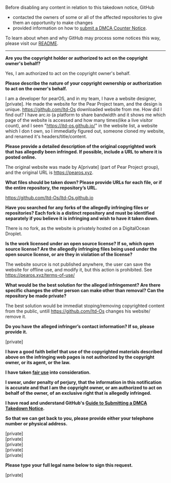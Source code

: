 Before disabling any content in relation to this takedown notice, GitHub
- contacted the owners of some or all of the affected repositories to give them an opportunity to make changes
- provided information on how to [submit a DMCA Counter Notice](https://docs.github.com/en/articles/guide-to-submitting-a-dmca-counter-notice).

To learn about when and why GitHub may process some notices this way, please visit our [README](https://github.com/github/dmca/blob/master/README.md).

---

**Are you the copyright holder or authorized to act on the copyright owner's behalf?**

Yes, I am authorized to act on the copyright owner's behalf.

**Please describe the nature of your copyright ownership or authorization to act on the owner's behalf.**

I am a developer for pearOS, and in my team, I have a website designer, [private]. He made the website for the Pear Project team, and the design is unique. https://github.com/Itd-Os downloaded website from me. How did I find out? I have arc.io (a platform to share bandwidth and it shows me which page of the website is accessed and how many times(like a live visitor count), and I seen "https://itd-os.github.io/" in the website list, a website which I don t own, so I immediatly figured out, someone cloned my website, and renamed it's headers/title/content.

**Please provide a detailed description of the original copyrighted work that has allegedly been infringed. If possible, include a URL to where it is posted online.**

The original website was made by A[private] (part of Pear Project group), and the original URL is https://pearos.xyz.

**What files should be taken down? Please provide URLs for each file, or if the entire repository, the repository’s URL.**

https://github.com/Itd-Os/Itd-Os.github.io

**Have you searched for any forks of the allegedly infringing files or repositories? Each fork is a distinct repository and must be identified separately if you believe it is infringing and wish to have it taken down.**

There is no fork, as the website is privately hosted on a DigitalOcean Droplet.

**Is the work licensed under an open source license? If so, which open source license? Are the allegedly infringing files being used under the open source license, or are they in violation of the license?**

The website source is not published anywhere, the user can save the website for offline use, and modify it, but this action is prohibited. See https://pearos.xyz/terms-of-use/

**What would be the best solution for the alleged infringement? Are there specific changes the other person can make other than removal? Can the repository be made private?**

The best solution would be immediat stoping/removing copyrighted content from the public, untill https://github.com/Itd-Os changes his website/ remove it.

**Do you have the alleged infringer’s contact information? If so, please provide it.**

[private]

**I have a good faith belief that use of the copyrighted materials described above on the infringing web pages is not authorized by the copyright owner, or its agent, or the law.**

**I have taken <a href="https://www.lumendatabase.org/topics/22">fair use</a> into consideration.**

**I swear, under penalty of perjury, that the information in this notification is accurate and that I am the copyright owner, or am authorized to act on behalf of the owner, of an exclusive right that is allegedly infringed.**

**I have read and understand GitHub's <a href="https://docs.github.com/articles/guide-to-submitting-a-dmca-takedown-notice/">Guide to Submitting a DMCA Takedown Notice</a>.**

**So that we can get back to you, please provide either your telephone number or physical address.**

[private]  
[private]  
[private]  
[private]  
[private]  

**Please type your full legal name below to sign this request.**

[private]
